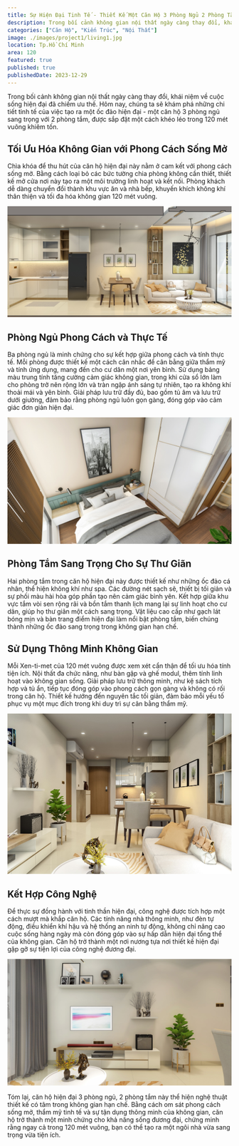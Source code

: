 ```yaml
---
title: Sự Hiện Đại Tinh Tế - Thiết Kế Một Căn Hộ 3 Phòng Ngủ 2 Phòng Tắm Hiện Đại Trong 120 Mét Vuông
description: Trong bối cảnh không gian nội thất ngày càng thay đổi, khái niệm về cuộc sống hiện đại đã chiếm ưu thế. Hôm nay, chúng ta sẽ khám phá những chi tiết tinh tế của việc tạo ra một ốc đảo hiện đại - một căn hộ 3 phòng ngủ sang trọng với 2 phòng tắm, được sắp đặt một cách khéo léo trong 120 mét vuông khiêm tốn.
categories: ["Căn Hộ", "Kiến Trúc", "Nội Thất"]
image: ./images/project1/living1.jpg
location: Tp.Hồ Chí Minh
area: 120
featured: true
published: true
publishedDate: 2023-12-29
---
```


Trong bối cảnh không gian nội thất ngày càng thay đổi, khái niệm về cuộc sống hiện đại đã chiếm ưu thế. Hôm nay, chúng ta sẽ khám phá những chi tiết tinh tế của việc tạo ra một ốc đảo hiện đại - một căn hộ 3 phòng ngủ sang trọng với 2 phòng tắm, được sắp đặt một cách khéo léo trong 120 mét vuông khiêm tốn.

## Tối Ưu Hóa Không Gian với Phong Cách Sống Mở

Chìa khóa để thu hút của căn hộ hiện đại này nằm ở cam kết với phong cách sống mở. Bằng cách loại bỏ các bức tường chia phòng không cần thiết, thiết kế mở cửa nơi này tạo ra một môi trường linh hoạt và kết nối. Phòng khách dễ dàng chuyển đổi thành khu vực ăn và nhà bếp, khuyến khích không khí thân thiện và tối đa hóa không gian 120 mét vuông.

![Không gian mở](./images/project1/open.jpg)

## Phòng Ngủ Phong Cách và Thực Tế

Ba phòng ngủ là minh chứng cho sự kết hợp giữa phong cách và tính thực tế. Mỗi phòng được thiết kế một cách cân nhắc để cân bằng giữa thẩm mỹ và tính ứng dụng, mang đến cho cư dân một nơi yên bình. Sử dụng bảng màu trung tính tăng cường cảm giác không gian, trong khi cửa sổ lớn làm cho phòng trở nên rộng lớn và tràn ngập ánh sáng tự nhiên, tạo ra không khí thoải mái và yên bình. Giải pháp lưu trữ đầy đủ, bao gồm tủ âm và lưu trữ dưới giường, đảm bảo rằng phòng ngủ luôn gọn gàng, đóng góp vào cảm giác đơn giản hiện đại.

![Phòng Ngủ Phong Cách và Thực Tế](./images/project1/bed.jpg)

## Phòng Tắm Sang Trọng Cho Sự Thư Giãn

Hai phòng tắm trong căn hộ hiện đại này được thiết kế như những ốc đảo cá nhân, thể hiện không khí như spa. Các đường nét sạch sẽ, thiết bị tối giản và sự phối màu hài hòa góp phần tạo nên cảm giác bình yên. Kết hợp giữa khu vực tắm vòi sen rộng rãi và bồn tắm thanh lịch mang lại sự linh hoạt cho cư dân, giúp họ thư giãn một cách sang trọng. Vật liệu cao cấp như gạch lát bóng mịn và bàn trang điểm hiện đại làm nổi bật phòng tắm, biến chúng thành những ốc đảo sang trọng trong không gian hạn chế.

## Sử Dụng Thông Minh Không Gian

Mỗi Xen-ti-met của 120 mét vuông được xem xét cẩn thận để tối ưu hóa tính tiện ích. Nội thất đa chức năng, như bàn gập và ghế modul, thêm tính linh hoạt vào không gian sống. Giải pháp lưu trữ thông minh, như kệ sách tích hợp và tủ ẩn, tiếp tục đóng góp vào phong cách gọn gàng và không có rối trong căn hộ. Thiết kế hướng đến nguyên tắc tối giản, đảm bảo mỗi yếu tố phục vụ một mục đích trong khi duy trì sự cân bằng thẩm mỹ.

![Thông Minh Không Gian](./images/project1/kitchenview.jpg)

## Kết Hợp Công Nghệ
Để thực sự đồng hành với tinh thần hiện đại, công nghệ được tích hợp một cách mượt mà khắp căn hộ. Các tính năng nhà thông minh, như đèn tự động, điều khiển khí hậu và hệ thống an ninh tự động, không chỉ nâng cao cuộc sống hàng ngày mà còn đóng góp vào sự hấp dẫn hiện đại tổng thể của không gian. Căn hộ trở thành một nơi nương tựa nơi thiết kế hiện đại gặp gỡ sự tiện lợi của công nghệ đương đại.

![Kết Hợp Công Nghệ](./images/project1/living3.jpg)

Tóm lại, căn hộ hiện đại 3 phòng ngủ, 2 phòng tắm này thể hiện nghệ thuật thiết kế có tâm trong không gian hạn chế. Bằng cách om sát phong cách sống mở, thẩm mỹ tinh tế và sự tận dụng thông minh của không gian, căn hộ trở thành một minh chứng cho khả năng sống đương đại, chứng minh rằng ngay cả trong 120 mét vuông, bạn có thể tạo ra một ngôi nhà vừa sang trọng vừa tiện ích.